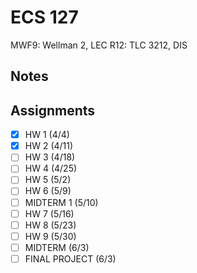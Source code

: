 # ECS 127
MWF9: Wellman 2, LEC
R12: TLC 3212, DIS
## Notes
## Assignments
- [x] HW 1 (4/4)
- [x] HW 2 (4/11)
- [ ] HW 3 (4/18)
- [ ] HW 4 (4/25)
- [ ] HW 5 (5/2)
- [ ] HW 6 (5/9)
- [ ] MIDTERM 1 (5/10)
- [ ] HW 7 (5/16)
- [ ] HW 8 (5/23)
- [ ] HW 9 (5/30)
- [ ] MIDTERM (6/3)
- [ ] FINAL PROJECT (6/3)
